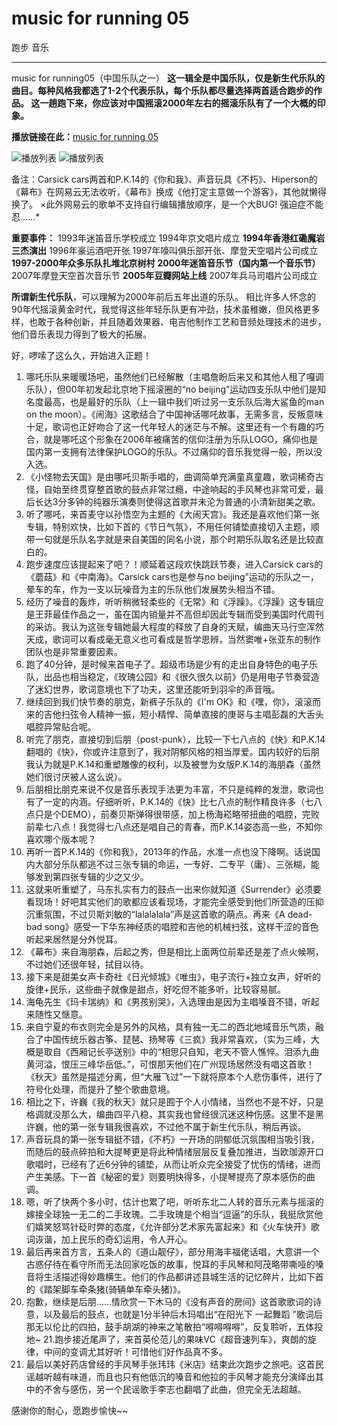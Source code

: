 ﻿# music for running 05

跑步 音乐 


-----

music for running05（中国乐队之一）
**这一辑全是中国乐队，仅是新生代乐队的曲目。每种风格我都选了1-2个代表乐队，每个乐队都尽量选择两首适合跑步的作品。
这一趟跑下来，你应该对中国摇滚2000年左右的摇滚乐队有了一个大概的印象。**

**播放链接在此：**[music for running 05](http://music.163.com/#/playlist?id=421507307)

![播放列表](http://7xtcjb.com2.z0.glb.clouddn.com/image/jpg/music%20for%20running%200501.jpg)
![播放列表](http://7xtcjb.com2.z0.glb.clouddn.com/image/jpg/music%20for%20running%200502.jpg)

备注：Carsick cars两首和P.K.14的《你和我》、声音玩具《不朽》、Hiperson的《幕布》在网易云无法收听，《幕布》换成《他打定主意做一个游客》，其他就懒得换了。
×此外网易云的歌单不支持自行编辑播放顺序，是一个大BUG! 强迫症不能忍……*

**重要事件：**
1993年迷笛音乐学校成立
1994年京文唱片成立
**1994年香港红磡魔岩三杰演出**
1996年豪运酒吧开张
1997年嚎叫俱乐部开张、摩登天空唱片公司成立
**1997-2000年众多乐队扎堆北京树村**
**2000年迷笛音乐节（国内第一个音乐节）**
2007年摩登天空首次音乐节
**2005年豆瓣网站上线**
2007年兵马司唱片公司成立

**所谓新生代乐队**，可以理解为2000年前后五年出道的乐队。
相比许多人怀念的90年代摇滚黄金时代，我觉得这些年轻乐队更有冲劲，技术虽稚嫩，但风格更多样，也敢于各种创新，并且随着效果器、电吉他制作工艺和音频处理技术的进步，他们音乐表现力得到了极大的拓展。

好，啰嗦了这么久，开始进入正题！

1. 哪吒乐队来暖暖场吧，虽然他们已经解散（主唱詹盼后来又和其他人租了嘎调乐队），但00年初发起北京地下摇滚圈的“no beijing”运动四支乐队中他们是知名度最高，也是最好的乐队（上一辑中我们听过另一支乐队后海大鲨鱼的man on the moon）。《闹海》这歌结合了中国神话哪吒故事，无需多言，反叛意味十足，歌词也正好吻合了这一代年轻人的迷茫与不解。这里还有一个有趣的巧合，就是哪吒这个形象在2006年被痛苦的信仰注册为乐队LOGO，痛仰也是国内第一支拥有法律保护LOGO的乐队。不过痛仰的音乐我觉得一般，所以没入选。
2. 《小怪物去天国》是由哪吒贝斯手唱的，曲调简单充满童真童趣，歌词稀奇古怪，自始至终贯穿整首歌的鼓点非常过瘾，中途响起的手风琴也非常可爱，最后长达3分多钟的纯器乐演奏则使得这首歌并未沦为普通的小清新甜美之歌。
3. 听了哪吒，来首麦守以孙悟空为主题的《大闹天宫》。我还是喜欢他们第一张专辑，特别欢快，比如下首的《节日气氛》，不用任何铺垫直接切入主题，顺带一句就是乐队名字就是来自美国的同名小说，那个时期乐队取名还是比较直白的。
4. 跑步速度应该提起来了吧？！顺延着这段欢快跳跃节奏，进入Carsick cars的《蘑菇》和《中南海》。Carsick cars也是参与no beijing”运动的乐队之一，晕车的车，作为一支以玩噪音为主的乐队他们发展势头相当不错。
5. 经历了噪音的轰炸，听听稍微轻柔些的《无常》和《浮躁》。《浮躁》这专辑应是王菲最佳作品之一，虽在国内销量并不高但却因此专辑而受到美国时代周刊的采访。我认为这张专辑她最大程度的释放了自身的天赋，编曲天马行空浑然天成，歌词可以看成毫无意义也可看成是哲学思辨，当然窦唯+张亚东的制作团队也是非常重要因素。
6. 跑了40分钟，是时候来首电子了。超级市场是少有的走出自身特色的电子乐队，出品也相当稳定，《玫瑰公园》和《很久很久以前》仍是用电子节奏营造了迷幻世界，歌词意境也下了功夫，这里还能听到羽伞的声音哦。
7. 继续回到我们快节奏的朋克，新裤子乐队的《I'm OK》和《嘿，你》，滚滚而来的吉他扫弦令人精神一振，短小精悍、简单直接的庚哥与主唱彭磊的大舌头唱腔异常贴合呢。
8. 听完了朋克，直接切到后朋（post-punk），比较一下七八点的《快》和P.K.14翻唱的《快》，你或许注意到了，我对阴郁风格的相当厚爱。国内较好的后朋我认为就是P.K.14和重塑雕像的权利，以及被誉为女版P.K.14的海朋森（虽然她们很讨厌被人这么说）。
9. 后朋相比朋克来说不仅是音乐表现手法更为丰富，不只是纯粹的发泄，歌词也有了一定的内涵。仔细听听，P.K.14的《快》比七八点的制作精良许多（七八点只是个DEMO），前奏贝斯弹得很带感，加上杨海崧略带扭曲的唱腔，完败前辈七八点！我觉得七八点还是唱自己的青春，而P.K.14姿态高一些，不知你喜欢哪个版本呢？
10. 再听一首P.K.14的《你和我》，2013年的作品，水准一点也没下降啊。话说国内大部分乐队都逃不过三张专辑的命运，一专好、二专平（庸）、三张糊，能够发到第四张专辑的少之又少。
11. 这就来听重塑了，马东扎实有力的鼓点一出来你就知道《Surrender》必须要看现场！好吧其实他们的歌都应该看现场，才能完全感受到他们所营造的压抑沉重氛围，不过贝斯刘敏的“lalalalala”声是这首歌的萌点。再来《A dead-bad song》感受一下华东神经质的唱腔和吉他的机械扫弦，这样干涩的音色听起来居然是分外悦耳。
12. 《幕布》来自海朋森，后起之秀，但是相比上面两位前辈还是差了点火候啊，不过她们还很年轻，拭目以待。
13. 接下来是甜美女声卡奇社《日光倾城》《唯虫》，电子流行+独立女声，好听的旋律+民乐，这些曲子就像是甜点，好吃但不能多听，比较容易腻。
14. 海龟先生《玛卡瑞纳》和《男孩别哭》，入选理由是因为主唱嗓音不错，听起来随性又惬意。
15. 来自宁夏的布衣则完全是另外的风格，具有独一无二的西北地域音乐气质，融合了中国传统乐器古筝、琵琶、扬琴等《三疯》我非常喜欢，（实为三峰，大概是取自《西厢记长亭送别》中的“相思只自知，老天不管人憔悴。泪添九曲黄河溢，恨压三峰华岳低。”，可恨那天他们在广州现场居然没有唱这首歌！《秋天》虽然是描述分离，但“大雁飞过”一下就将原本个人悲伤事件，进行了符号化处理，而提升了整个歌曲意境。
16. 相比之下，许巍《我的秋天》就只是囿于个人小情绪，当然也不是不好，只是格调就没那么大，编曲四平八稳，其实我也曾经很沉迷这种伤感。这里不是黑许巍，他的第一张专辑我很喜欢，不过他不属于新生代乐队，稍后再谈。
17. 声音玩具的第一张专辑挺不错，《不朽》一开场的阴郁低沉氛围相当吸引我，而随后的鼓点碎拍和大提琴更是将此种情绪层层反复叠加推进，当欧珈源开口歌唱时，已经有了近6分钟的铺垫，从而让听众完全接受了忧伤的情绪，进而产生美感。下一首《秘密的爱》则要明快得多，小提琴提亮了原本感伤的曲调。
18. 嗯，听了快两个多小时，估计也累了吧，听听东北二人转的音乐元素与摇滚的嫁接全球独一无二的二手玫瑰。二手玫瑰是个相当“逗逼”的乐队，我挺欣赏他们嬉笑怒骂针砭时弊的态度，《允许部分艺术家先富起来》和《火车快开》歌词诙谐，加上民乐的奇幻运用，令人开心。
19. 最后再来首方言，五条人的《道山靓仔》，部分用海丰福佬话唱，大意讲一个古惑仔待在看守所而无法回家吃饭的故事，悦耳的手风琴和阿茂略带嘶哑的嗓音将生活描述得妙趣横生。他们的作品都讲述县城生活的记忆碎片，比如下首的《踏架脚车牵条猪(骑辆单车牵头猪)》。
20. 抱歉，继续是后朋……情欣赏一下木马的《没有声音的房间》这首歌歌词的诗意，以及最后的鼓点，也就是1分半钟后木玛唱出“在阳光下 一起舞蹈 ”歌词后那无以伦比的四拍，鼓手胡湖的神来之笔散拍“嘚嘚嘚嘚”，反复聆听，五体投地~
21.跑步接近尾声了，来首英伦范儿的果味VC《超音速列车》，爽朗的旋律，中间的变调尤其好听！可惜他们好作品真不多。
22. 最后以美好药店曾经的手风琴手张玮玮《米店》结束此次跑步之旅吧。这首民谣越听越有味道，而且也只有他低沉的嗓音和他拉的手风琴才能充分演绎出其中的不舍与感伤，另一个民谣歌手李志也翻唱了此曲，但完全无法超越。

感谢你的耐心，愿跑步愉快~~

 
